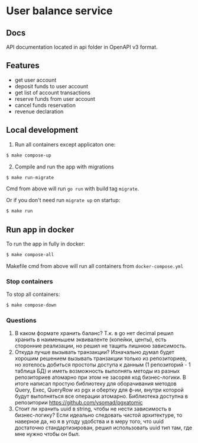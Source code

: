 # User balance service

## Docs
API documentation located in api folder in OpenAPI v3 format.

## Features
- get user account
- deposit funds to user account
- get list of account transactions
- reserve funds from user account
- cancel funds reservation
- revenue declaration

## Local development
1. Run all containers except applicaton one:
```sh
$ make compose-up
```

2. Compile and run the app with migrations
```sh
$ make run-migrate
```
Cmd from above will run `go run` with build tag `migrate`.

Or if you don't need run `migrate up` on startup:
```sh
$ make run
```

## Run app in docker
To run the app in fully in docker:
```sh
$ make compose-all
```
Makefile cmd from above will run all containers from `docker-compose.yml`

### Stop containers
To stop all containers:
```sh
$ make compose-down
```

### Questions
1. В каком формате хранить баланс?
Т.к. в go нет decimal решил хранить в наименьшем эквиваленте  (копейки, центы), есть сторонние реализации, но решил не тащить лишнюю зависимость.
2. Откуда лучше вызывать транзакции?
Изначально думал будет хорошим решением вызывать транзакции только из репозиториев, но хотелось добиться простоты доступа к данным (1 репозиторий - 1 таблица БД) и иметь возможность выполнять методы из разных репозиториев атомарно при этом не засоряя код бизнес-логики. В итоге написал простую библиотеку для оборачивания методов Query, Exec, QueryRow из pgx и обертку для ф-ии, внутри которой будут выполняться все операции атомарно. Библиотека доступна в репозитории https://github.com/ysomad/pgxatomic
3. Стоит ли хранить uuid в string, чтобы не нести зависимость в бизнес-логику? Если идеально следовать чистой архитектуре, то наверное да, но я в угоду удобства и в меру того, что uuid достаточно стандартизирован, решил использовать uuid тип там, где мне нужно чтобы он был.



